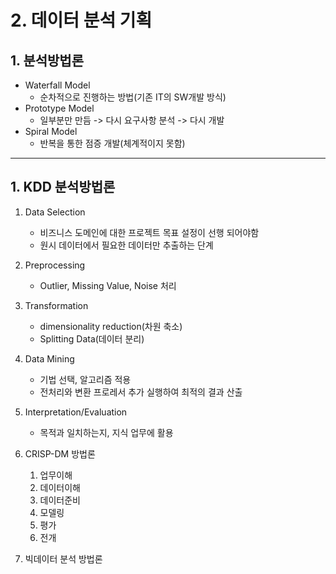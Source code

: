 # 2. 데이터 분석 기획

## 1. 분석방법론
- Waterfall Model
  - 순차적으로 진행하는 방법(기존 IT의 SW개발 방식)
- Prototype Model
  - 일부분만 만듬 -> 다시 요구사항 분석 -> 다시 개발
- Spiral Model
  - 반복을 통한 점증 개발(체계적이지 못함)

---

## 1. KDD 분석방법론  
1. Data Selection
    - 비즈니스 도메인에 대한 프로젝트 목표 설정이 선행 되어야함
    - 원시 데이터에서 필요한 데이터만 추출하는 단계  

2. Preprocessing
    - Outlier, Missing Value, Noise 처리  

3. Transformation
    - dimensionality reduction(차원 축소)
    - Splitting Data(데이터 분리)

4. Data Mining
    - 기법 선택, 알고리즘 적용
    - 전처리와 변환 프로레서 추가 실행하여 최적의 결과 산출

5. Interpretation/Evaluation
    - 목적과 일치하는지, 지식 업무에 활용
  
6. CRISP-DM 방법론
    1. 업무이해
    2. 데이터이해
    3. 데이터준비
    4. 모델링
    5. 평가
    6. 전개

7. 빅데이터 분석 방법론
